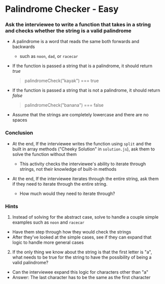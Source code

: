 # Palindrome Checker - Easy


### Ask the interviewee to write a function that takes in a string and checks whether the string is a valid palindrome

* A palindrome is a word that reads the same both forwards and backwards
  * such as `noon`, `dad`, or `racecar`

* If the function is passed a string that is a palindrome, it should return *true*
  > palindromeCheck("kayak") === true

* If the function is passed a string that is not a palindrome, it should return *false* 
  > palindromeCheck("banana") === false

* Assume that the strings are completely lowercase and there are no spaces

### Conclusion

* At the end, If the interviewee writes the function using `split` and the built in array methods ("Cheeky Solution" in `solution.js`), ask them to solve the function without them
  * This activity checks the interviewee's ability to iterate through strings, not their knowledge of built-in methods

* At the end, If the interviewee iterates through the entire string, ask them if they need to iterate through the entire string.
  * How much would they need to iterate through?


### Hints

1. Instead of solving for the abstract case, solve to handle a couple simple examples such as `noon` and `racecar`
  * Have them step through how they would check the strings
  * After they've looked at the simple cases, see if they can expand that logic to handle more general cases
  
2. If the only thing we know about the string is that the first letter is "a", what needs to be true for the string to have the possibility of being a valid palindrome?
  * Can the interviewee expand this logic for characters other than "a"
  * Answer: The last character has to be the same as the first character
  
